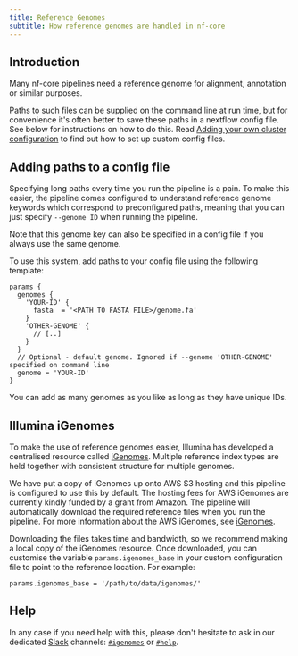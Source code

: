 ```yaml
---
title: Reference Genomes
subtitle: How reference genomes are handled in nf-core
---
```



## Introduction
Many nf-core pipelines need a reference genome for alignment, annotation or similar purposes.

Paths to such files can be supplied on the command line at run time, but for convenience it's often better to save these paths in a nextflow config file. See below for instructions on how to do this.
Read [Adding your own cluster configuration](adding_own_config.md) to find out how to set up custom config files.

## Adding paths to a config file
Specifying long paths every time you run the pipeline is a pain.
To make this easier, the pipeline comes configured to understand reference genome keywords which correspond to preconfigured paths, meaning that you can just specify `--genome ID` when running the pipeline.

Note that this genome key can also be specified in a config file if you always use the same genome.

To use this system, add paths to your config file using the following template:

```nextflow
params {
  genomes {
    'YOUR-ID' {
      fasta  = '<PATH TO FASTA FILE>/genome.fa'
    }
    'OTHER-GENOME' {
      // [..]
    }
  }
  // Optional - default genome. Ignored if --genome 'OTHER-GENOME' specified on command line
  genome = 'YOUR-ID'
}
```

You can add as many genomes as you like as long as they have unique IDs.

## Illumina iGenomes
To make the use of reference genomes easier, Illumina has developed a centralised resource called [iGenomes](https://support.illumina.com/sequencing/sequencing_software/igenome.html).
Multiple reference index types are held together with consistent structure for multiple genomes.

We have put a copy of iGenomes up onto AWS S3 hosting and this pipeline is configured to use this by default.
The hosting fees for AWS iGenomes are currently kindly funded by a grant from Amazon.
The pipeline will automatically download the required reference files when you run the pipeline.
For more information about the AWS iGenomes, see [iGenomes](https://ewels.github.io/AWS-iGenomes/).

Downloading the files takes time and bandwidth, so we recommend making a local copy of the iGenomes resource.
Once downloaded, you can customise the variable `params.igenomes_base` in your custom configuration file to point to the reference location.
For example:

```nextflow
params.igenomes_base = '/path/to/data/igenomes/'
```

## Help

In any case if you need help with this, please don't hesitate to ask in our dedicated [Slack](https://nf-co.re/join/slack) channels: [`#igenomes`](https://nfcore.slack.com/channels/igenomes) or [`#help`](https://nfcore.slack.com/channels/help).
